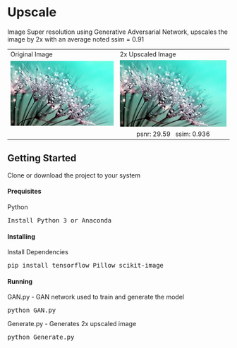 # Upscale
Image Super resolution using Generative Adversarial Network, upscales the image by 2x with an average noted ssim = 0.91

<table>
<thead></thead>
<tbody>
<tr>
<td>Original Image</td><td>2x Upscaled Image </td>
</tr>
<tr>
<td><img src="resources/dandelion.jpg" /></td><td><img src="resources/dandelion2.jpg" /></td>
</tr>
<tr>
<td></td><td align='center'>psnr: 29.59 &nbsp; ssim: 0.936</td>
</tr>
</tbody>
</table>

## Getting Started
Clone or download the project to your system

<h4>Prequisites</h4>

<p>Python</p><pre>Install Python 3 or Anaconda</pre>

<h4>Installing</h4>

<p>Install Dependencies</p>
<pre>pip install tensorflow Pillow scikit-image</pre>
 
<h4>Running</h4>
<p>GAN.py - GAN network used to train and generate the model</p><pre>python GAN.py</pre>
<p>Generate.py - Generates 2x upscaled image</p><pre>python Generate.py</pre>

